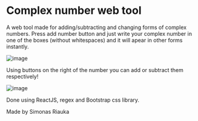 <h1>Complex number web tool</h1>

<p> A web tool made for adding/subtracting and changing forms of complex numbers. Press add number button and just write your complex number in one of the boxes (without whitespaces) and it will apear in other forms instantly. </p>

![image](https://user-images.githubusercontent.com/20909772/123778392-b91b2980-d8d9-11eb-8a65-ee8e5e1c85a2.png)

<p>Using buttons on the right of the number you can add or subtract them respectively!<p/>

![image](https://user-images.githubusercontent.com/20909772/123778660-fe3f5b80-d8d9-11eb-99eb-b201e88ec00a.png)

<p>Done using ReactJS, regex and Bootstrap css library.</p>
<p>Made by Simonas Riauka</p>
